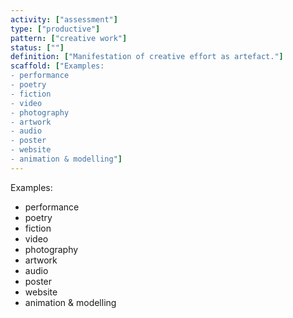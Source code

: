 ```yaml
---
activity: ["assessment"]
type: ["productive"]
pattern: ["creative work"]
status: [""]
definition: ["Manifestation of creative effort as artefact."]
scaffold: ["Examples:
- performance
- poetry
- fiction
- video
- photography
- artwork
- audio
- poster
- website
- animation & modelling"]
---
```


Examples:
- performance
- poetry
- fiction
- video
- photography
- artwork
- audio
- poster
- website
- animation & modelling
